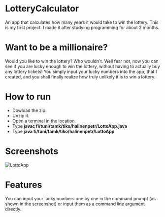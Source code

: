# LotteryCalculator
An app that calculates how many years it would take to win the lottery. This is my first project. I made it after studying programming for about 2 months.
# Want to be a millionaire?
Would you like to win the lottery? Who wouldn´t. Well fear not, now you can see if you are lucky enough to win the lottery, without having to actually buy any lottery tickets! You simply input your lucky numbers into the app, that I created, and you shall finally realize how truly unlikely it is to win a lottery.
# How to run
- Dowload the zip.
- Unzip it.
- Open a terminal in the location.
- Type **javac fi/tuni/tamk/tiko/halinenpetr/LottoApp.java**
- Type **java fi/tuni/tamk/tiko/halinenpetr/LottoApp**
# Screenshots
![LottoApp](https://user-images.githubusercontent.com/72746614/97112743-a8813680-16ee-11eb-9916-5222297c9af5.JPG)
# Features
You can input your lucky numbers one by one in the command prompt (as shown in the screenshot) or input them as a command line argument directly.
